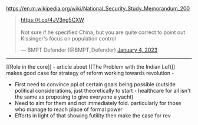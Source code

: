 https://en.m.wikipedia.org/wiki/National_Security_Study_Memorandum_200

<blockquote class="twitter-tweet" data-dnt="true" data-theme="dark"><p lang="en" dir="ltr"><a href="https://t.co/4JV3ng5CXW">https://t.co/4JV3ng5CXW</a><br><br>Not sure if he specified China, but you are quite correct to point out Kissinger&#39;s focus on population control</p>&mdash; BMPT Defender (@BMPT_Defender) <a href="https://twitter.com/BMPT_Defender/status/1610646375586467841?ref_src=twsrc%5Etfw">January 4, 2023</a></blockquote> <script async src="https://platform.twitter.com/widgets.js" charset="utf-8"></script>

---
[[Role in the core]] - article about [[The Problem with the Indian Left]] makes good case for strategy of reform working towards revolution - 
- First need to convince ppl of certain goals being possible (outside political considerations, just theoretically to start - healthcare for all isn't the same as proposing to give everyone a yacht)
- Need to aim for them and not immediately fold. particularly for those who manage to reach place of formal power
- Efforts in light of that showing futility then make the case for rev